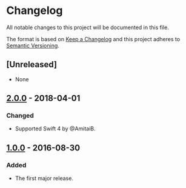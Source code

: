 # Changelog
All notable changes to this project will be documented in this file.

The format is based on [Keep a Changelog](http://keepachangelog.com/en/1.0.0/)
and this project adheres to [Semantic Versioning](http://semver.org/spec/v2.0.0.html).

## [Unreleased]
- None

## [2.0.0](https://github.com/announce/MockURLSession/releases/tag/2.0.0) - 2018-04-01

### Changed
- Supported Swift 4 by @AmitaiB.

## [1.0.0](https://github.com/announce/MockURLSession/releases/tag/1.0.0) - 2016-08-30

### Added
- The first major release.
